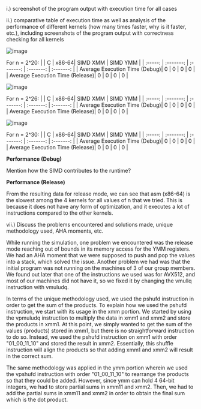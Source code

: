 i.) screenshot of the program output with execution time for all cases

ii.) comparative table of execution time as well as analysis of the performance of different kernels (how many times faster, why is it faster, etc.), including screenshots of the program output with correctness checking for all kernels


![image](https://github.com/adriel0/MCO1-CEPARCO-GRP1/assets/134673214/ec19722e-0792-4bde-85c3-c942044d3afc)


For n = 2^20:
|       | C | x86-64| SIMD XMM | SIMD YMM |
| :-----: | :-------: | :-------: | :-------: | :-------: |
| Average Execution Time (Debug)|    0    |    0    |    0    |    0    |
| Average Execution Time (Release)|    0    |    0    |    0    |    0    |

![image](https://github.com/adriel0/MCO1-CEPARCO-GRP1/assets/134673214/1ee1d1a5-254d-4706-8297-4b7de7b8531e)


For n = 2^26:
|       | C | x86-64| SIMD XMM | SIMD YMM |
| :-----: | :-------: | :-------: | :-------: | :-------: |
| Average Execution Time (Debug)|    0    |    0    |    0    |    0    |
| Average Execution Time (Release)|    0    |    0    |    0    |    0    |

![image](https://github.com/adriel0/MCO1-CEPARCO-GRP1/assets/134673214/6d892cd0-bc0d-4377-b271-ba0de1cb467f)


For n = 2^30:
|       | C | x86-64| SIMD XMM | SIMD YMM |
| :-----: | :-------: | :-------: | :-------: | :-------: |
| Average Execution Time (Debug)|    0    |    0    |    0    |    0    |
| Average Execution Time (Release)|    0    |    0    |    0    |    0    |

**Performance (Debug)**


Mention how the SIMD contributes to the runtime? 

**Performance (Release)**

From the resulting data for release mode, we can see that asm (x86-64) is the slowest among the 4 kernels for all values of n that we tried. This is because it does not have any form of optimization, and it executes a lot of instructions compared to the other kernels.  


vii.) Discuss the problems encountered and solutions made, unique methodology used, AHA moments, etc.

While running the simulation, one problem we encountered was the release mode reaching out of bounds in its memory access for the YMM registers. We had an AHA moment that we were supposed to push and pop the values into a stack, which solved the issue. Another problem we had was that the initial program was not running on the machines of 3 of our group members. We found out later that one of the instructions we used was for AVX512, and most of our machines did not have it, so we fixed it by changing the vmullq instruction with vmuludq.

In terms of the unique methodology used, we used the pshufd instruction in order to get the sum of the products. To explain how we used the pshufd instruction, we start with its usage in the xmm portion. We started by using the vpmuludq instruction to multiply the data in xmm1 and xmm2 and store the products in xmm1. At this point, we simply wanted to get the sum of the values (products) stored in xmm1, but there is no straightforward instruction to do so. Instead, we used the pshufd instruction on xmm1 with order "01_00_11_10" and stored the result in xmm2. Essentially, this shuffle instruction will align the products so that adding xmm1 and xmm2 will result in the correct sum.

The same methodology was applied in the ymm portion wherein we used the vpshufd instruction with order "01_00_11_10" to rearrange the products so that they could be added. However, since ymm can hold 4 64-bit integers, we had to store partial sums in xmm11 and xmm2. Then, we had to add the partial sums in xmm11 and xmm2 in order to obtain the final sum which is the dot product.
